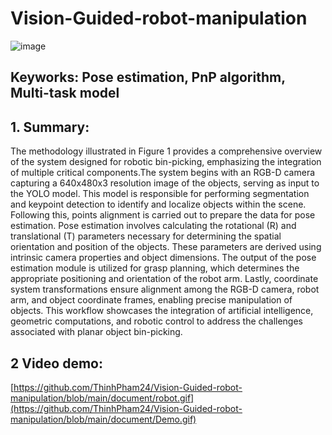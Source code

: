 # Vision-Guided-robot-manipulation
![image](https://github.com/user-attachments/assets/d3b18838-4b27-4e41-87df-fac36fec3a07)
## Keyworks: Pose estimation, PnP algorithm, Multi-task model
## 1. Summary:

The methodology illustrated in Figure 1 provides a comprehensive overview of the system designed for robotic bin-picking, emphasizing the integration of multiple critical components.The system begins with an RGB-D camera capturing a 640x480x3 resolution image of the objects, serving as input to the YOLO model. This model is responsible for performing segmentation and keypoint detection to identify and localize objects within the scene. Following this, points alignment is carried out to prepare the data for pose estimation. Pose estimation involves calculating the rotational (R) and translational (T) parameters necessary for determining the spatial orientation and position of the objects. These parameters are derived using intrinsic camera properties and object dimensions. The output of the pose estimation module is utilized for grasp planning, which determines the appropriate positioning and orientation of the robot arm. Lastly, coordinate system transformations ensure alignment among the RGB-D camera, robot arm, and object coordinate frames, enabling precise manipulation of objects. This workflow showcases the integration of artificial intelligence, geometric computations, and robotic control to address the challenges associated with planar object bin-picking.

## 2 Video demo:
[https://github.com/ThinhPham24/Vision-Guided-robot-manipulation/blob/main/document/robot.gif](https://github.com/ThinhPham24/Vision-Guided-robot-manipulation/blob/main/document/Demo.gif)
